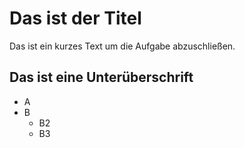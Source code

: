# Das ist der Titel

Das ist ein kurzes Text um die Aufgabe abzuschließen.

## Das ist eine Unterüberschrift

* A
* B
	* B2
	* B3